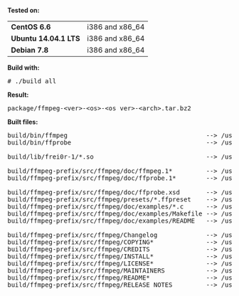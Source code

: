 **Tested on:**
<table>
<tr><td><b>CentOS 6.6</b>        </td><td>i386 and x86_64</td></tr>
<tr><td><b>Ubuntu 14.04.1 LTS</b></td><td>i386 and x86_64</td></tr>
<tr><td><b>Debian 7.8</b>        </td><td>i386 and x86_64</td></tr>
</table>

**Build with:**
<pre>
# ./build_all
</pre>

**Result:**
<pre>
package/ffmpeg-&lt;ver&gt;-&lt;os&gt;-&lt;os_ver&gt;-&lt;arch&gt;.tar.bz2
</pre>

**Built files:**
<pre>
build/bin/ffmpeg                                     --> /usr/bin/ffmpeg
build/bin/ffprobe                                    --> /usr/bin/ffprobe

build/lib/frei0r-1/*.so                              --> /usr/lib/frei0r-1/

build/ffmpeg-prefix/src/ffmpeg/doc/ffmpeg.1*         --> /usr/share/man/man1/
build/ffmpeg-prefix/src/ffmpeg/doc/ffprobe.1*        --> /usr/share/man/man1/

build/ffmpeg-prefix/src/ffmpeg/doc/ffprobe.xsd       --> /usr/share/ffmpeg/
build/ffmpeg-prefix/src/ffmpeg/presets/*.ffpreset    --> /usr/share/ffmpeg/
build/ffmpeg-prefix/src/ffmpeg/doc/examples/*.c      --> /usr/share/ffmpeg/examples/
build/ffmpeg-prefix/src/ffmpeg/doc/examples/Makefile --> /usr/share/ffmpeg/examples/
build/ffmpeg-prefix/src/ffmpeg/doc/examples/README   --> /usr/share/ffmpeg/examples/

build/ffmpeg-prefix/src/ffmpeg/Changelog             --> /usr/share/doc/ffmpeg-2.5.4/
build/ffmpeg-prefix/src/ffmpeg/COPYING*              --> /usr/share/doc/ffmpeg-2.5.4/
build/ffmpeg-prefix/src/ffmpeg/CREDITS               --> /usr/share/doc/ffmpeg-2.5.4/
build/ffmpeg-prefix/src/ffmpeg/INSTALL*              --> /usr/share/doc/ffmpeg-2.5.4/
build/ffmpeg-prefix/src/ffmpeg/LICENSE*              --> /usr/share/doc/ffmpeg-2.5.4/
build/ffmpeg-prefix/src/ffmpeg/MAINTAINERS           --> /usr/share/doc/ffmpeg-2.5.4/
build/ffmpeg-prefix/src/ffmpeg/README*               --> /usr/share/doc/ffmpeg-2.5.4/
build/ffmpeg-prefix/src/ffmpeg/RELEASE_NOTES         --> /usr/share/doc/ffmpeg-2.5.4/
</pre>

